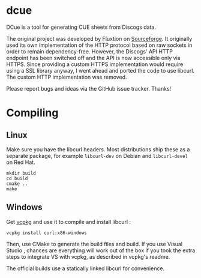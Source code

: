 # dcue

DCue is a tool for generating CUE sheets from Discogs data.

The original project was developed by Fluxtion on
[Sourceforge](http://sourceforge.net/projects/dcue/). It originally used its own
implementation of the HTTP protocol based on raw sockets in order to remain
dependency-free. However, the Discogs' API HTTP endpoint has been switched off
and the API is now accessible only via HTTPS. Since providing a custom HTTPS
implementation would require using a SSL library anyway, I went ahead and ported
the code to use libcurl. The custom HTTP implementation was removed.

Please report bugs and ideas via the GitHub issue tracker. Thanks!

# Compiling
## Linux

Make sure you have the libcurl headers. Most distributions ship these as a
separate package, for example `libcurl-dev` on Debian and `libcurl-devel` on Red
Hat.

```
mkdir build
cd build
cmake ..
make
```

## Windows

Get [vcpkg](https://github.com/microsoft/vcpkg) and use it to compile and install libcurl :

```
vcpkg install curl:x86-windows
```

Then, use CMake to generate the build files and build. If you use Visual Studio
, chances are everything will work out of the box if you took the extra steps
to integrate VS with vcpkg, as described in vcpkg's readme.

The official builds use a statically linked libcurl for convenience.
